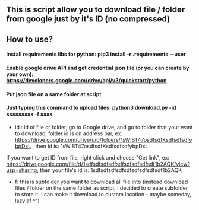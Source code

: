 ## This is script allow you to download file / folder from google just by it's ID (no compressed)
## How to use?
#### Install requirements libs for python: pip3 install -r .requirements --user
#### Enable google drive API and get credential json file (or you can create by your own): https://developers.google.com/drive/api/v3/quickstart/python
#### Put json file on a same folder at script
 
#### Just typing this command to upload files: python3 download.py -id xxxxxxxxx -f xxxx

- id : id of file or folder, go to Google drive, and go to folder that your want to download, folder id is on address bar, ex: https://drive.google.com/drive/u/0/folders/1sWlBT47osdfsdfKsdfsdfsdfybpDxL , then id is: 1sWlBT47osdfsdfKsdfsdfsdfybpDxL

If you want to get ID from file, right click and choose "Get link", ex: https://drive.google.com/file/d/1sdfsdfsdfsdfsdfsdfsdfsdfsdf1b2AQK/view?usp=sharing, then your file's id is: 1sdfsdfsdfsdfsdfsdfsdfsdfsdf1b2AQK

- f: this is subfolder you want to download all file into (instead download files / folder on the same folder as script, i decided to create subfolder to store it. I can make it download to custom location - maybe someday, lazy af ^^)
